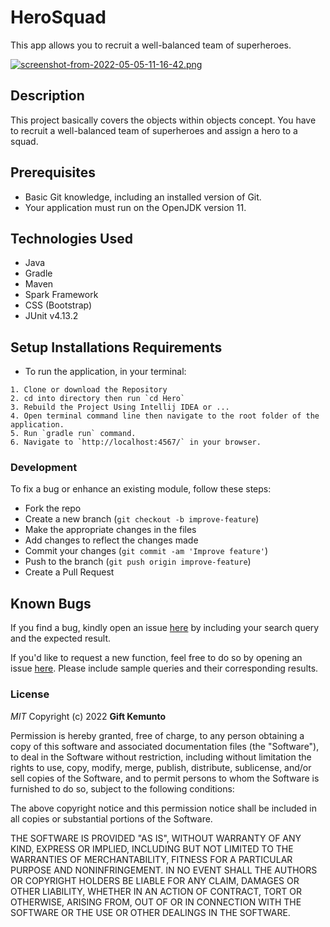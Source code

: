 # HeroSquad
This app allows you to recruit a well-balanced team of superheroes.

[![screenshot-from-2022-05-05-11-16-42.png](https://i.postimg.cc/cHxkvF5P/screenshot-from-2022-05-05-11-16-42.png)](https://postimg.cc/NynkVktx)

## Description

This project basically covers the objects within objects concept. You have to recruit a well-balanced team of superheroes and assign a hero to a squad.

## Prerequisites

- Basic Git knowledge, including an installed version of Git.
- Your application must run on the OpenJDK version 11.

## Technologies Used 

- Java 
- Gradle
- Maven
- Spark Framework
- CSS (Bootstrap)
- JUnit v4.13.2



## Setup Installations Requirements
   * To run the application, in your terminal:

    1. Clone or download the Repository
    2. cd into directory then run `cd Hero`
    3. Rebuild the Project Using Intellij IDEA or ...
    4. Open terminal command line then navigate to the root folder of the application.
    5. Run `gradle run` command.
    6. Navigate to `http://localhost:4567/` in your browser.
  

### Development

To fix a bug or enhance an existing module, follow these steps:

- Fork the repo
- Create a new branch (`git checkout -b improve-feature`)
- Make the appropriate changes in the files
- Add changes to reflect the changes made
- Commit your changes (`git commit -am 'Improve feature'`)
- Push to the branch (`git push origin improve-feature`)
- Create a Pull Request 

## Known Bugs

If you find a bug, kindly open an issue [here](https://github.com/Kemuntogift/HeroSquad/issues/new) by including your search query and the expected result.

If you'd like to request a new function, feel free to do so by opening an issue [here](https://github.com/Kemuntogift/HeroSquad/issues/new). Please include sample queries and their corresponding results.

### License

*MIT*
Copyright (c) 2022 **Gift Kemunto**

Permission is hereby granted, free of charge, to any person obtaining a copy of this software and associated documentation files (the "Software"), to deal in the Software without restriction, including without limitation the rights to use, copy, modify, merge, publish, distribute, sublicense, and/or sell copies of the Software, and to permit persons to whom the Software is furnished to do so, subject to the following conditions:

The above copyright notice and this permission notice shall be included in all copies or substantial portions of the Software.

THE SOFTWARE IS PROVIDED "AS IS", WITHOUT WARRANTY OF ANY KIND, EXPRESS OR IMPLIED, INCLUDING BUT NOT LIMITED TO THE WARRANTIES OF MERCHANTABILITY, FITNESS FOR A PARTICULAR PURPOSE AND NONINFRINGEMENT. IN NO EVENT SHALL THE AUTHORS OR COPYRIGHT HOLDERS BE LIABLE FOR ANY CLAIM, DAMAGES OR OTHER LIABILITY, WHETHER IN AN ACTION OF CONTRACT, TORT OR OTHERWISE, ARISING FROM, OUT OF OR IN CONNECTION WITH THE SOFTWARE OR THE USE OR OTHER DEALINGS IN THE SOFTWARE.
